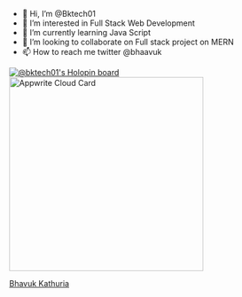 - 👋 Hi, I’m @Bktech01
- 👀 I’m interested in Full Stack Web Development
- 🌱 I’m currently learning  Java Script 
- 💞️ I’m looking to collaborate on Full stack project on MERN
- 📫 How to reach me twitter @bhaavuk

<!---
Bktech01/Bktech01 is a ✨ special ✨ repository because its `README.md` (this file) appears on your GitHub profile.
You can click the Preview link to take a look at your changes.
--->
[![@bktech01's Holopin board](https://holopin.io/api/user/board?user=bktech01)](https://holopin.io/@bktech01)
<a href="https://cloud.appwrite.io/card/6458d4798e0a26340c8c">
	<img width="350" src="https://cloud.appwrite.io/v1/cards/cloud?userId=6458d4798e0a26340c8c" alt="Appwrite Cloud Card" />
</a>

<script src="https://platform.linkedin.com/badges/js/profile.js" async defer type="text/javascript"></script>


<div class="badge-base LI-profile-badge" data-locale="en_US" data-size="large" data-theme="dark" data-type="VERTICAL" data-vanity="bhavuk-kathuria-572641251" data-version="v1"><a class="badge-base__link LI-simple-link" href="https://in.linkedin.com/in/bhavuk-kathuria-572641251?trk=profile-badge">Bhavuk Kathuria</a></div>
              
              
